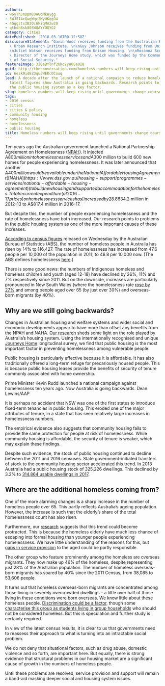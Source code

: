 ```yaml
---
authors:
- w6yThJmDpm80AUqMkWygg
- 5WJ5I4cQwgWqc2WyUKqgO4
- 4GqgztsIB2Oc6kiqMA2w20
- qthdh8sk80SWQAYYOQYG2
category: cities
datePublished: '2018-03-16T00:12:58Z'
disclosureStatement: "Gavin Wood receives funding from the Australian Housing and\
  \ Urban Research Institute. \n\nGuy Johnson receives funding from Unison Housing.\n\
  \nJuliet Watson receives funding from Unison Housing. \n\nRosanna Scutella was Deputy\
  \ Director of the Journeys Home study, which was funded by the Commonwealth Department\
  \ of Social Security."
featureImage: 3i8eBYlnf2Kkc2yU6GaUI8
guid: http://theconversation.com/homeless-numbers-will-keep-rising-until-governments-change-course-on-housing-93417
id: 6ezk9idEZOqusWEKcOCouq
lead: A decade after the launch of a national campaign to reduce homelessness, the
  latest figures show Australia is going backwards. Research points to problems in
  the public housing system as a key factor.
slug: homeless-numbers-will-keep-rising-until-governments-change-course-on-housing
tags:
- 2016 census
- cities
- cities & policy
- community housing
- homeless
- homelessness
- public housing
title: Homeless numbers will keep rising until governments change course on housing
---
```

Ten years ago the Australian government launched a National Partnership Agreement on Homelessness ([NPAH](https://www.homelessnessaustralia.org.au/campaigns/npah-campaign)). It injected A$800 million into homelessness services and A$300 million to build 600 new homes for people experiencing homelessness. It was later announced that another A$400 million would be available under the National Affordable Housing Agreement ([NAHA](https://www.dss.gov.au/housing-support/programmes-services/national-affordable-housing-agreement)) to build new housing and supported accommodation for the homeless. Total recurrent expenditure (at 2016-17 prices) on homelessness services has [increased by 28.8%](https://www.pc.gov.au/research/ongoing/report-on-government-services/2018/housing-and-homelessness/homelessness-services/rogs-2018-partg-chapter19.pdf), from A$634.2 million in 2012-13 to A$817.4 million in 2016-17. 

But despite this, the number of people experiencing homelessness and the rate of homelessness have both increased. Our research points to problems in the public housing system as one of the more important causes of these increases.

[According to census figures](http://www.abs.gov.au/ausstats/abs%40.nsf/mediareleasesbyCatalogue/0DB52D24450CC7ACCA257A7500148E4C?OpenDocument) released on Wednesday by the Australian Bureau of Statistics (ABS), the number of homeless people in Australia has risen by 14% to 116,427. The rate of homelessness has increased from 47.6 people per 10,000 of the population in 2011, to 49.8 per 10,000 now. (The ABS defines homelessness [here](http://www.abs.gov.au/AUSSTATS/abs@.nsf/Latestproducts/4922.0Main%20Features22012?opendocument&tabname=Summary&prodno=4922.0&issue=2012&num=&view=).) 

There is some good news: the numbers of Indigenous homeless and homeless children and youth (aged 12-18) have declined by 26%, 11% and 7% respectively since 2011. But on the downside, increases are particularly pronounced in New South Wales (where the homelessness rate [rose by 27%](http://abs.gov.au/ausstats/abs@.nsf/Latestproducts/2049.0Main%20Features12016?opendocument&tabname=Summary&prodno=2049.0&issue=2016&num=&view=) and among people aged over 65 (by just over 30%) and overseas-born migrants (by 40%).


## Why are we still going backwards?

Changes in Australian housing and welfare systems and wider social and economic developments appear to have more than offset any benefits from the NPAH and NAHA. [Our research](https://www.ahuri.edu.au/research/final-reports/248) sheds some light on the role played by Australia’s housing system. Using the internationally recognised and unique [Journeys Home](http://melbourneinstitute.unimelb.edu.au/journeys-home) longitudinal survey, we find that public housing is the most important factor in preventing homelessness among vulnerable people. 

Public housing is particularly effective because it is affordable. It has also traditionally offered a long-term refuge for precariously housed people. This is because public housing leases provide the benefits of security of tenure commonly associated with home ownership. 

[](https://images.theconversation.com/files/210444/original/file-20180315-113482-1jn539j.jpg?ixlib=rb-1.1.0&q=45&auto=format&w=1000&fit=clip) Prime Minister Kevin Rudd launched a national campaign against homelessness ten years ago. Now Australia is going backwards. Dean Lewins/AAP

It is perhaps no accident that NSW was one of the first states to introduce fixed-term tenancies in public housing. This eroded one of the major attributes of tenure, in a state that has seen relatively large increases in homelessness numbers. 

The empirical evidence also suggests that community housing fails to provide the same protection for people at risk of homelessness. While community housing is affordable, the security of tenure is weaker, which may explain these findings.

Despite such evidence, the stock of public housing continued to decline between the 2011 and 2016 censuses. State government-initiated transfers of stock to the community housing sector accelerated this trend. In 2013 Australia had a public housing stock of 325,226 dwellings. This declined by 3.2% to [314,864 usable dwellings in 2017](https://www.pc.gov.au/research/ongoing/report-on-government-services/2018/housing-and-homelessness/housing/rogs-2018-partg-chapter18.pdf).


## Where are the additional homeless coming from?

One of the more alarming changes is a sharp increase in the number of homeless people over 65. This partly reflects Australia’s ageing population. However, the increase is such that the elderly’s share of the total homelessness count has also risen. 

Furthermore, our [research](https://www.ahuri.edu.au/research/final-reports/248) suggests that this trend could become protracted. This is because the homeless elderly have much less chance of escaping into formal housing than younger people experiencing homelessness. We have little understanding of the reasons for this, but [gaps in service provision](https://www.missionaustralia.com.au/news-blog/news-media/mission-australia-report-shows-homelessness-is-a-growing-concern-for-older-Australians) to the aged could be partly responsible.

The other group who feature prominently among the homeless are overseas migrants. They now make up 46% of the homeless, despite representing just 28% of the Australian population. The number of homeless overseas-born migrants has soared by 40% since the 2011 Census, from 38,085 to 53,606 people.

It turns out that homeless overseas-born migrants are concentrated among those living in severely overcrowded dwellings – a little over half of those living in these conditions were born overseas. We know little about these homeless people. [Discrimination could be a factor](https://theconversation.com/a-white-face-can-be-a-big-help-in-a-discriminatory-housing-market-52962), though some [characterise this group as students living in group households](https://www.facs.nsw.gov.au/about_us/media_releases/2016-census-homelessness-estimates) who should not be considered homeless. But this is speculation and further study is certainly required.


In view of the latest census results, it is clear to us that governments need to reassess their approach to what is turning into an intractable social problem. 

We do not deny that situational factors, such as drug abuse, domestic violence and so forth, are important here. But equally, there is strong evidence that structural problems in our housing market are a significant cause of growth in the numbers of homeless people. 

Until these problems are resolved, service provision and support will remain a band-aid masking deeper social and housing system issues.
